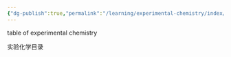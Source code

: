 ```yaml
---
{"dg-publish":true,"permalink":"/learning/experimental-chemistry/index/","dgPassFrontmatter":true}
---
```



table of experimental chemistry

实验化学目录
